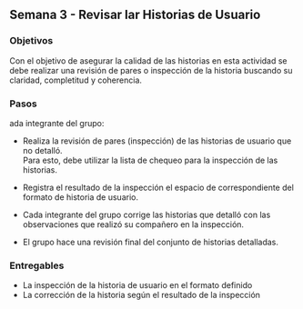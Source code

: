 ## Semana 3 - Revisar lar Historias de Usuario

### Objetivos

Con el objetivo de asegurar la calidad de las historias en esta actividad se debe realizar una revisión de pares o 
inspección de la historia buscando su claridad, completitud y coherencia.  

### Pasos
  ada integrante del grupo:
* Realiza la revisión de pares (inspección) de las historias de usuario que no detalló.   
Para esto, debe utilizar la lista de chequeo para la inspección de las historias. 

* Registra el resultado de la inspección el espacio de correspondiente del formato de historia de usuario. 
* Cada integrante del grupo corrige las historias que detalló con las observaciones que realizó su compañero en la inspección. 
* El grupo hace una revisión final del conjunto de historias detalladas.  

### Entregables

* La inspección de la historia de usuario en el formato definido 
* La corrección de la historia según el resultado de la inspección
